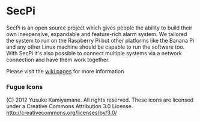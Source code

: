 # SecPi

SecPi is an open source project which gives people the ability to build their own inexpensive, expandable and feature-rich alarm system. We tailored the system to run on the Raspberry Pi but other platforms like the Banana Pi and any other Linux machine should be capable to run the software too. With SecPi it's also possible to connect multiple systems via a network connection and have them work together.

Please visit the [wiki pages](https://github.com/SecPi/SecPi/wiki) for more information

### Fugue Icons
(C) 2012 Yusuke Kamiyamane. All rights reserved.
These icons are licensed under a Creative Commons
Attribution 3.0 License.
<http://creativecommons.org/licenses/by/3.0/>